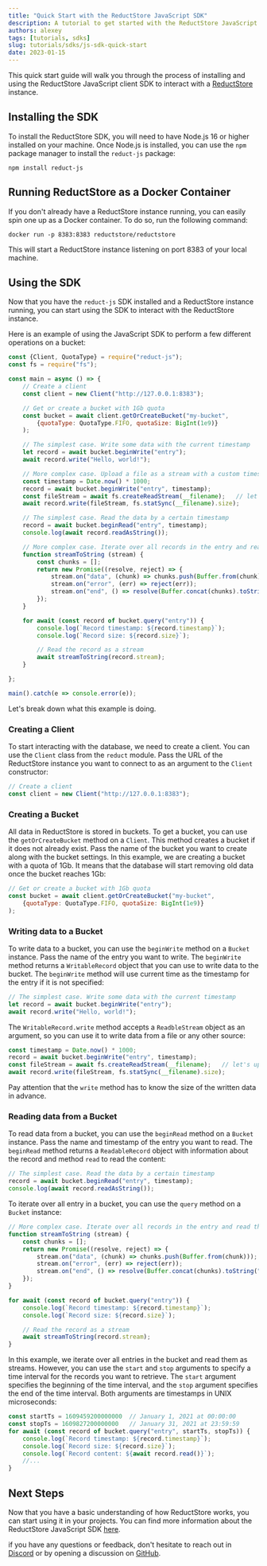 ```yaml
---
title: "Quick Start with the ReductStore JavaScript SDK"
description: A tutorial to get started with the ReductStore JavaScript SDK
authors: alexey
tags: [tutorials, sdks]
slug: tutorials/sdks/js-sdk-quick-start
date: 2023-01-15
---
```


<head>
    <link rel="canonical" href="https://js.reduct.store/en/latest/docs/quick-start" />
</head>

This quick start guide will walk you through the process of installing and using the ReductStore JavaScript client SDK
to
interact with a [ReductStore](https://github.com/reductstore/reductstore) instance.

## Installing the SDK

To install the ReductStore SDK, you will need to have Node.js 16 or higher installed on your machine. Once Node.js is
installed, you can use the `npm` package manager to install the `reduct-js` package:

```
npm install reduct-js
```

<!--truncate-->

## Running ReductStore as a Docker Container

If you don't already have a ReductStore instance running, you can easily spin one up as a Docker container. To do so,
run the following command:

```
docker run -p 8383:8383 reductstore/reductstore
```

This will start a ReductStore instance listening on port 8383 of your local machine.

## Using the SDK

Now that you have the `reduct-js` SDK installed and a ReductStore instance running, you can start using the SDK to
interact with the ReductStore instance.

Here is an example of using the JavaScript SDK to perform a few different operations on a bucket:

```javascript 
const {Client, QuotaType} = require("reduct-js");
const fs = require("fs");

const main = async () => {
    // Create a client
    const client = new Client("http://127.0.0.1:8383");

    // Get or create a bucket with 1Gb quota
    const bucket = await client.getOrCreateBucket("my-bucket",
        {quotaType: QuotaType.FIFO, quotaSize: BigInt(1e9)}
    );

    // The simplest case. Write some data with the current timestamp
    let record = await bucket.beginWrite("entry");
    await record.write("Hello, world!");

    // More complex case. Upload a file as a stream with a custom timestamp unix timestamp in microseconds
    const timestamp = Date.now() * 1000;
    record = await bucket.beginWrite("entry", timestamp);
    const fileStream = await fs.createReadStream(__filename);   // let's upload this file
    await record.write(fileStream, fs.statSync(__filename).size);

    // The simplest case. Read the data by a certain timestamp
    record = await bucket.beginRead("entry", timestamp);
    console.log(await record.readAsString());

    // More complex case. Iterate over all records in the entry and read them as steams
    function streamToString (stream) {
        const chunks = [];
        return new Promise((resolve, reject) => {
            stream.on("data", (chunk) => chunks.push(Buffer.from(chunk)));
            stream.on("error", (err) => reject(err));
            stream.on("end", () => resolve(Buffer.concat(chunks).toString("utf8")));
        });
    }

    for await (const record of bucket.query("entry")) {
        console.log(`Record timestamp: ${record.timestamp}`);
        console.log(`Record size: ${record.size}`);

        // Read the record as a stream
        await streamToString(record.stream);
    }

};

main().catch(e => console.error(e));
```

Let's break down what this example is doing.

### Creating a Client

To start interacting with the database, we need to create a client. You can use the `Client` class from the `reduct`
module. Pass the URL of the ReductStore instance you want to connect to as an argument to the `Client` constructor:

```javascript
// Create a client
const client = new Client("http://127.0.0.1:8383");
```

### Creating a Bucket

All data in ReductStore is stored in buckets. To get a bucket, you can use the `getOrCreateBucket` method on a `Client`.
This method creates a bucket if it does not already exist. Pass the name of the bucket you want to create along with
the bucket settings. In this example, we are creating a bucket with a quota of 1Gb. It means that the database will
start removing old data once the bucket reaches 1Gb:

```javascript
// Get or create a bucket with 1Gb quota
const bucket = await client.getOrCreateBucket("my-bucket",
    {quotaType: QuotaType.FIFO, quotaSize: BigInt(1e9)}
);
```

### Writing data to a Bucket

To write data to a bucket, you can use the `beginWrite` method on a `Bucket` instance. Pass the name of the entry you
want to write. The `beginWrite` method returns a `WritableRecord` object that you can use to write data to the bucket.
The `beginWrite` method will use current time as the timestamp for the entry if it is not specified:

```javascript
// The simplest case. Write some data with the current timestamp
let record = await bucket.beginWrite("entry");
await record.write("Hello, world!");
```

The `WritableRecord.write` method accepts a `ReadbleStream` object as an argument, so you can use it to write data from
a file or any other source:

```javascript
const timestamp = Date.now() * 1000;
record = await bucket.beginWrite("entry", timestamp);
const fileStream = await fs.createReadStream(__filename);   // let's upload this file
await record.write(fileStream, fs.statSync(__filename).size);
```

Pay attention that the `write` method has to know the size of the written data in advance.

### Reading data from a Bucket

To read data from a bucket, you can use the `beginRead` method on a `Bucket` instance.
Pass the name and timestamp of the entry you want to read.
The `beginRead` method returns a `ReadableRecord` object with information about the record and method `read` to read the
content:

```javascript 
// The simplest case. Read the data by a certain timestamp
record = await bucket.beginRead("entry", timestamp);
console.log(await record.readAsString());
```

To iterate over all entry in a bucket, you can use the `query` method on a `Bucket` instance:

```javascript
// More complex case. Iterate over all records in the entry and read them as steams
function streamToString (stream) {
    const chunks = [];
    return new Promise((resolve, reject) => {
        stream.on("data", (chunk) => chunks.push(Buffer.from(chunk)));
        stream.on("error", (err) => reject(err));
        stream.on("end", () => resolve(Buffer.concat(chunks).toString("utf8")));
    });
}

for await (const record of bucket.query("entry")) {
    console.log(`Record timestamp: ${record.timestamp}`);
    console.log(`Record size: ${record.size}`);

    // Read the record as a stream
    await streamToString(record.stream);
}
```

In this example, we iterate over all entries in the bucket and read them as streams. However, you can use the `start`
and `stop` arguments to specify a time interval for the records you want to
retrieve. The `start` argument specifies the beginning of the time interval, and the `stop` argument specifies the end of
the time interval. Both arguments are timestamps in UNIX microseconds:

```javascript
const startTs = 1609459200000000  // January 1, 2021 at 00:00:00
const stopTs = 1609827200000000   // January 31, 2021 at 23:59:59
for await (const record of bucket.query("entry", startTs, stopTs)) {
    console.log(`Record timestamp: ${record.timestamp}`);
    console.log(`Record size: ${record.size}`);
    console.log(`Record content: ${await record.read()}`);
    //...
}
```

## Next Steps

Now that you have a basic understanding of how ReductStore works, you can start using it in your projects. You can find
more information about the ReductStore JavaScript SDK [here](https://github.com/reductstore/reduct-js).

if you have any questions or feedback, don't hesitate to reach out in [Discord](https://discord.gg/8wPtPGJYsn)
or by opening a discussion on [GitHub](https://github.com/reductstore/reductstore/discussions).

